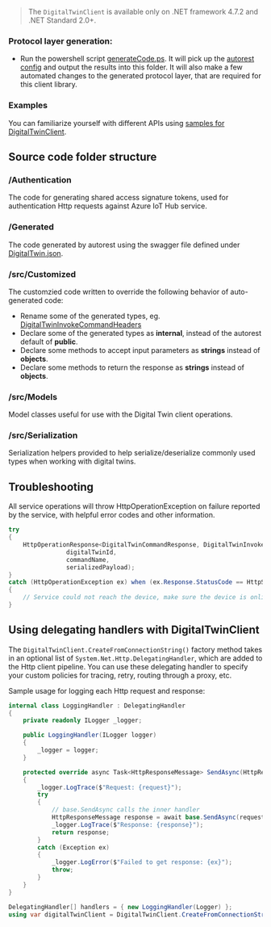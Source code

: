   > The `DigitalTwinClient` is available only on .NET framework 4.7.2 and .NET Standard 2.0+.

### Protocol layer generation:
- Run the powershell script [generateCode.ps](./generateCode.ps1). It will pick up the [autorest config](./autorest.md) and output the results into this folder. It will also make a few automated changes to the generated protocol layer, that are required for this client library.

### Examples

You can familiarize yourself with different APIs using [samples for DigitalTwinClient](https://github.com/Azure-Samples/azure-iot-samples-csharp/tree/master/iot-hub/Samples/service/DigitalTwinClientSamples).

## Source code folder structure

### /Authentication

The code for generating shared access signature tokens, used for authentication Http requests against Azure IoT Hub service.

### /Generated

The code generated by autorest using the swagger file defined under [DigitalTwin.json](./DigitalTwin.json).

### /src/Customized

The customzied code written to override the following behavior of auto-generated code:

- Rename some of the generated types, eg. [DigitalTwinInvokeCommandHeaders](./Customized/DigitalTwinInvokeCommandHeaders.cs)
- Declare some of the generated types as **internal**, instead of the autorest default of **public**.
- Declare some methods to accept input parameters as **strings** instead of **objects**.
- Declare some methods to return the response as **strings** instead of **objects**.

### /src/Models

Model classes useful for use with the Digital Twin client operations.

### /src/Serialization

Serialization helpers provided to help serialize/deserialize commonly used types when working with digital twins.

## Troubleshooting

All service operations will throw HttpOperationException on failure reported by the service, with helpful error codes and other information.

```csharp
try
{
    HttpOperationResponse<DigitalTwinCommandResponse, DigitalTwinInvokeCommandHeaders> invokeCommandResponse = await digitalTwinClient.InvokeCommandAsync(
                digitalTwinId,
                commandName,
                serializedPayload);
}
catch (HttpOperationException ex) when (ex.Response.StatusCode == HttpStatusCode.NotFound)
{
    // Service could not reach the device, make sure the device is online.
}
```

## Using delegating handlers with DigitalTwinClient

The `DigitalTwinClient.CreateFromConnectionString()` factory method takes in an optional list of `System.Net.Http.DelegatingHandler`, which are added to the Http client pipeline. You can use these delegating handler to specify your custom policies for tracing, retry, routing through a proxy, etc.

Sample usage for logging each Http request and response:
```csharp
internal class LoggingHandler : DelegatingHandler
{
    private readonly ILogger _logger;

    public LoggingHandler(ILogger logger)
    {
        _logger = logger;
    }

    protected override async Task<HttpResponseMessage> SendAsync(HttpRequestMessage request, CancellationToken cancellationToken)
    {
        _logger.LogTrace($"Request: {request}");
        try
        {
            // base.SendAsync calls the inner handler
            HttpResponseMessage response = await base.SendAsync(request, cancellationToken);
            _logger.LogTrace($"Response: {response}");
            return response;
        }
        catch (Exception ex)
        {
            _logger.LogError($"Failed to get response: {ex}");
            throw;
        }
    }
}

DelegatingHandler[] handlers = { new LoggingHandler(Logger) };
using var digitalTwinClient = DigitalTwinClient.CreateFromConnectionString(connectionString, handlers);

```